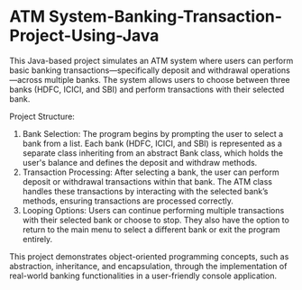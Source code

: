 # ATM System-Banking-Transaction-Project-Using-Java
This Java-based project simulates an ATM system where users can perform basic banking transactions—specifically deposit and withdrawal operations—across multiple banks. The system allows users to choose between three banks (HDFC, ICICI, and SBI) and perform transactions with their selected bank.

Project Structure:
  1. Bank Selection: The program begins by prompting the user to select a bank from a list. Each bank (HDFC, ICICI, and SBI) is       represented as a separate class inheriting from an abstract Bank class, which holds the user's balance and defines the           deposit and withdraw methods.
  2. Transaction Processing: After selecting a bank, the user can perform deposit or withdrawal transactions within that bank.        The ATM class handles these transactions by interacting with the selected bank’s methods, ensuring transactions are              processed correctly.
  3. Looping Options: Users can continue performing multiple transactions with their selected bank or choose to stop. They also       have the option to return to the main menu to select a different bank or exit the program entirely.

This project demonstrates object-oriented programming concepts, such as abstraction, inheritance, and encapsulation, through the implementation of real-world banking functionalities in a user-friendly console application.
